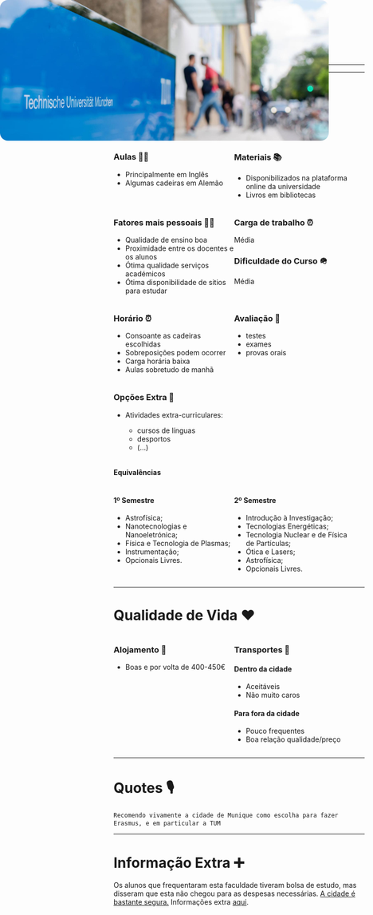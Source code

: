 ```yaml
---
sectionId: tum
---
```


---

<img src="images/tum.jpg" alt="TUM" style="width:660px;margin:0;vertical-align:middle;position:absolute;top:0;left:0;border-radius:1rem;">

---

# Ensino 📚

<u>Foco:</u> Física e Engenharia Física

<!-- Aulas Section -->
<div style="display: flex;">
    <div style="flex-basis: 48%;">
        <h3>Aulas 👩‍🏫</h3>
        <ul>
            <li>Principalmente em Inglês</li>
            <li>Algumas cadeiras em Alemão</li>
        </ul>
    </div>
    <div style="flex-basis: 48%;">
        <h3>Materiais 📚</h3>
        <ul>
            <li>Disponibilizados na plataforma online da universidade</li>
            <li>Livros em bibliotecas</li>
        </ul>
    </div>
</div>

<!-- Fatores mais pessoais Section -->
<div style="display: flex;">
    <div style="flex-basis: 48%;">
        <h3>Fatores mais pessoais 🙍‍♂️</h3>
        <ul>
            <li>Qualidade de ensino boa</li>
            <li>Proximidade entre os docentes e os alunos</li>
            <li>Ótima qualidade serviços académicos</li>
            <li>Ótima disponibilidade de sitios para estudar</li>
        </ul>
    </div>
    <div style="flex-basis: 48%;">
        <h3>Carga de trabalho ⏰</h3>
        <p>Média</p>
        <h3>Dificuldade do Curso 🪖</h3>
        <p>Média</p>
    </div>
</div>

<!-- Horário Section -->
<div style="display: flex;">
    <div style="flex-basis: 48%;">
        <h3>Horário ⏰</h3>
        <ul>
            <li>Consoante as cadeiras escolhidas</li>
            <li>Sobreposições podem ocorrer</li>
            <li>Carga horária baixa</li>
            <li>Aulas sobretudo de manhã</li>
        </ul>
    </div>
    <div style="flex-basis: 48%;">
        <h3>Avaliação 🧐</h3>
        <ul>
            <li>testes</li>
            <li>exames</li>
            <li>provas orais</li>
        </ul>
    </div>
</div>

<!-- Opções Extra Section -->
<div style="display: flex;">
    <div style="flex-basis: 48%;">
        <h3>Opções Extra 🏅</h3>
        <ul>
            <li>Atividades extra-curriculares:</li>
            <ul>
                <li>cursos de línguas</li>
                <li>desportos</li>
                <li>(...)</li>
            </ul>
        </ul>
    </div>
</div>

#### Equivalências

<div style="display: flex;">
    <div style="flex-basis: 48%;">
        <h4>1º Semestre</h4>
        <ul>
            <li>Astrofísica;</li>
            <li>Nanotecnologias e Nanoeletrónica;</li>
            <li>Física e Tecnologia de Plasmas;</li>
            <li>Instrumentação;</li>
            <li>Opcionais Livres.</li>
        </ul>
    </div>
    <div style="flex-basis: 48%;">
        <h4>2º Semestre</h4>
        <ul>
            <li>Introdução à Investigação;</li>
            <li>Tecnologias Energéticas;</li>
            <li>Tecnologia Nuclear e de Física de Partículas;</li>
            <li>Ótica e Lasers;</li>
            <li>Astrofísica;</li>
            <li>Opcionais Livres.</li>
        </ul>
    </div>
</div>

---

# Qualidade de Vida ❤️

<div style="display: flex;">
    <div style="flex-basis: 48%;">
        <h3>Alojamento 🏡</h3>
        <ul>
            <li>Boas e por volta de 400-450€</li>
        </ul>
    </div>
    <div style="flex-basis: 48%;">
        <h3>Transportes 🚌</h3>
        <h4>Dentro da cidade</h4>
        <ul>
            <li>Aceitáveis</li>
            <li>Não muito caros</li>
        </ul>
        <h4>Para fora da cidade</h4>
        <ul>
            <li>Pouco frequentes</li>
            <li>Boa relação qualidade/preço</li>
        </ul>
    </div>
</div>

---

# Quotes 🎙️

```
Recomendo vivamente a cidade de Munique como escolha para fazer
Erasmus, e em particular a TUM
```

---

# Informação Extra ➕

Os alunos que frequentaram esta faculdade tiveram bolsa de estudo, mas disseram que esta não chegou para as despesas necessárias. <u>A cidade é bastante segura.</u>
Informações extra [aqui](https://docs.google.com/document/d/16rxoFQBVPXwgE1D9TChpHvunQHEMwpYfS62ouD-tFZg/edit).
